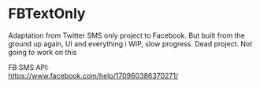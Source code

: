 # FBTextOnly
Adaptation from Twitter SMS only project to Facebook. But built from the ground up again, UI and everything
i
WIP, slow progress. Dead project. Not going to work on this 

FB SMS API:
<br/>
https://www.facebook.com/help/170960386370271/

